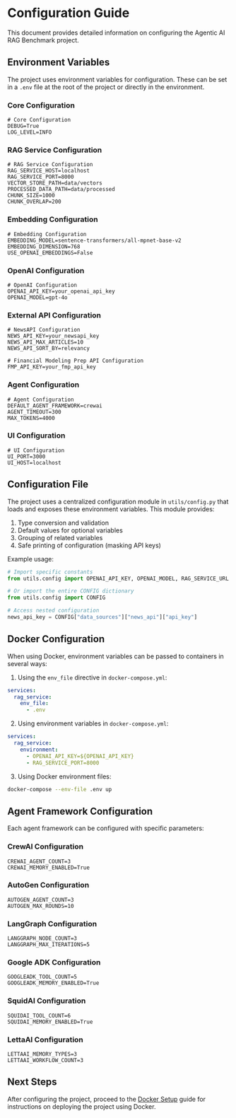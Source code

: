 # Configuration Guide

This document provides detailed information on configuring the Agentic AI RAG Benchmark project.

## Environment Variables

The project uses environment variables for configuration. These can be set in a `.env` file at the root of the project or directly in the environment.

### Core Configuration

```
# Core Configuration
DEBUG=True
LOG_LEVEL=INFO
```

### RAG Service Configuration

```
# RAG Service Configuration
RAG_SERVICE_HOST=localhost
RAG_SERVICE_PORT=8000
VECTOR_STORE_PATH=data/vectors
PROCESSED_DATA_PATH=data/processed
CHUNK_SIZE=1000
CHUNK_OVERLAP=200
```

### Embedding Configuration

```
# Embedding Configuration
EMBEDDING_MODEL=sentence-transformers/all-mpnet-base-v2
EMBEDDING_DIMENSION=768
USE_OPENAI_EMBEDDINGS=False
```

### OpenAI Configuration

```
# OpenAI Configuration
OPENAI_API_KEY=your_openai_api_key
OPENAI_MODEL=gpt-4o
```

### External API Configuration

```
# NewsAPI Configuration
NEWS_API_KEY=your_newsapi_key
NEWS_API_MAX_ARTICLES=10
NEWS_API_SORT_BY=relevancy

# Financial Modeling Prep API Configuration
FMP_API_KEY=your_fmp_api_key
```

### Agent Configuration

```
# Agent Configuration
DEFAULT_AGENT_FRAMEWORK=crewai
AGENT_TIMEOUT=300
MAX_TOKENS=4000
```

### UI Configuration

```
# UI Configuration
UI_PORT=3000
UI_HOST=localhost
```

## Configuration File

The project uses a centralized configuration module in `utils/config.py` that loads and exposes these environment variables. This module provides:

1. Type conversion and validation
2. Default values for optional variables
3. Grouping of related variables
4. Safe printing of configuration (masking API keys)

Example usage:

```python
# Import specific constants
from utils.config import OPENAI_API_KEY, OPENAI_MODEL, RAG_SERVICE_URL

# Or import the entire CONFIG dictionary
from utils.config import CONFIG

# Access nested configuration
news_api_key = CONFIG["data_sources"]["news_api"]["api_key"]
```

## Docker Configuration

When using Docker, environment variables can be passed to containers in several ways:

1. Using the `env_file` directive in `docker-compose.yml`:

```yaml
services:
  rag_service:
    env_file:
      - .env
```

2. Using environment variables in `docker-compose.yml`:

```yaml
services:
  rag_service:
    environment:
      - OPENAI_API_KEY=${OPENAI_API_KEY}
      - RAG_SERVICE_PORT=8000
```

3. Using Docker environment files:

```bash
docker-compose --env-file .env up
```

## Agent Framework Configuration

Each agent framework can be configured with specific parameters:

### CrewAI Configuration

```
CREWAI_AGENT_COUNT=3
CREWAI_MEMORY_ENABLED=True
```

### AutoGen Configuration

```
AUTOGEN_AGENT_COUNT=3
AUTOGEN_MAX_ROUNDS=10
```

### LangGraph Configuration

```
LANGGRAPH_NODE_COUNT=3
LANGGRAPH_MAX_ITERATIONS=5
```

### Google ADK Configuration

```
GOOGLEADK_TOOL_COUNT=5
GOOGLEADK_MEMORY_ENABLED=True
```

### SquidAI Configuration

```
SQUIDAI_TOOL_COUNT=6
SQUIDAI_MEMORY_ENABLED=True
```

### LettaAI Configuration

```
LETTAAI_MEMORY_TYPES=3
LETTAAI_WORKFLOW_COUNT=3
```

## Next Steps

After configuring the project, proceed to the [Docker Setup](./docker_setup.md) guide for instructions on deploying the project using Docker.
